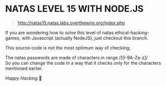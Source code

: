 # NATAS LEVEL 15 WITH NODE.JS 

> http://natas15.natas.labs.overthewire.org/index.php

If you are wondering how to solve this level of natas ethical-hacking-games, with Javascript (actually NodeJS), just checkout this branch.

This source-code is not the most optimum way of checking;

The natas passwords are made of characters in range /[0-9A-Za-z]/ \
So you can change the code in a way that it checks only for the characters mentioned earlier.

*Happy Hacking* 🤗
